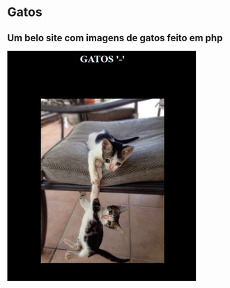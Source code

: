 #  Gatos
## Um belo site com imagens de gatos feito em php

![alt text](https://github.com/matheus55391/gatos-php/blob/main/assets/togit/gatos.png)
